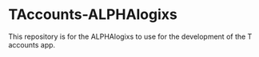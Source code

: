 # TAccounts-ALPHAlogixs
This repository is for the ALPHAlogixs to use for the development of the T accounts app.
